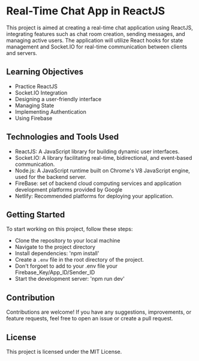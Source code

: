 # Real-Time Chat App in ReactJS

This project is aimed at creating a real-time chat application using ReactJS, integrating features such as chat room creation, sending messages, and managing active users. The application will utilize React hooks for state management and Socket.IO for real-time communication between clients and servers.

## Learning Objectives

- Practice ReactJS
- Socket.IO Integration
- Designing a user-friendly interface
- Managing State
- Implementing Authentication
- Using Firebase
## Technologies and Tools Used
- ReactJS: A JavaScript library for building dynamic user interfaces.
- Socket.IO: A library facilitating real-time, bidirectional, and event-based communication.
- Node.js: A JavaScript runtime built on Chrome's V8 JavaScript engine, used for the backend server.
- FireBase: set of backend cloud computing services and application development platforms provided by Google
- Netlify: Recommended platforms for deploying your application.
## Getting Started
To start working on this project, follow these steps:
- Clone the repository to your local machine
- Navigate to the project directory
- Install dependencies: 'npm install'
- Create a `.env` file in the root directory of the project.
- Don't forgoet to add to your .env file your Firebase_Key/App_ID/Sender_ID
- Start the development server: 'npm run dev'
## Contribution
Contributions are welcome! If you have any suggestions, improvements, or feature requests, feel free to open an issue or create a pull request.
## License
This project is licensed under the MIT License.
